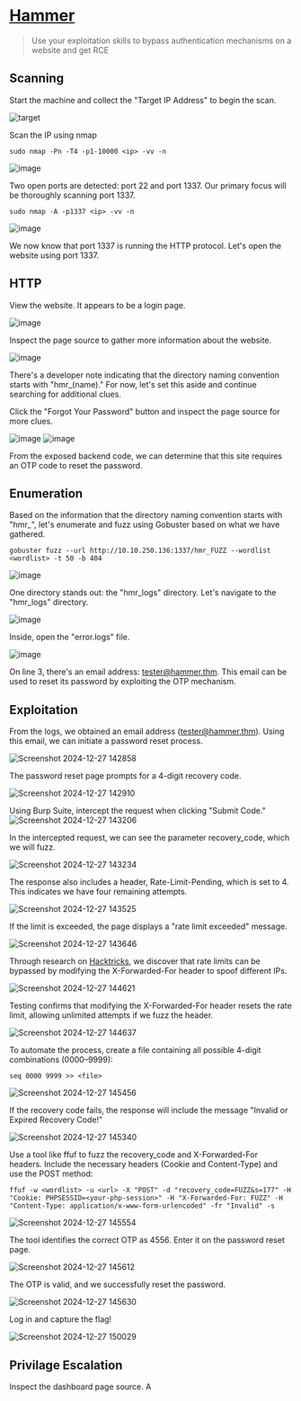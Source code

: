 # [Hammer](https://tryhackme.com/r/room/hammer)
> Use your exploitation skills to bypass authentication mechanisms on a website and get RCE

## Scanning

Start the machine and collect the "Target IP Address" to begin the scan.

![target](https://github.com/user-attachments/assets/4fbf364d-0821-4c10-a73d-d5901edc8fba)


Scan the IP using nmap 

```
sudo nmap -Pn -T4 -p1-10000 <ip> -vv -n
```

![image](https://github.com/user-attachments/assets/9a7a03a1-a5bd-4a4c-a672-f82950580ceb)

Two open ports are detected: port 22 and port 1337. Our primary focus will be thoroughly scanning port 1337.

```
sudo nmap -A -p1337 <ip> -vv -n
```

![image](https://github.com/user-attachments/assets/35d31347-3fdc-4666-be74-206653c7a68c)

We now know that port 1337 is running the HTTP protocol. Let's open the website using port 1337.

## HTTP

View the website. It appears to be a login page.

![image](https://github.com/user-attachments/assets/124b3b0c-9ee5-473b-995a-1410dfb8741f)

Inspect the page source to gather more information about the website.

![image](https://github.com/user-attachments/assets/d51ee046-c4b3-4412-bb9e-1f9cf48d6d17)

There's a developer note indicating that the directory naming convention starts with "hmr_(name)." For now, let's set this aside and continue searching for additional clues.

Click the "Forgot Your Password" button and inspect the page source for more clues.

![image](https://github.com/user-attachments/assets/db425a48-1137-4a2d-afa2-b03e16428992)
![image](https://github.com/user-attachments/assets/cc0fb13f-8956-4d81-abe3-5b31fe16dc64)

From the exposed backend code, we can determine that this site requires an OTP code to reset the password.

## Enumeration

Based on the information that the directory naming convention starts with "hmr_", let's enumerate and fuzz using Gobuster based on what we have gathered.

```
gobuster fuzz --url http://10.10.250.136:1337/hmr_FUZZ --wordlist <wordlist> -t 50 -b 404
```

![image](https://github.com/user-attachments/assets/5cb0d0f0-d33e-4cfc-bc77-1cf5dd06abe1)

One directory stands out: the "hmr_logs" directory. Let's navigate to the "hmr_logs" directory.

![image](https://github.com/user-attachments/assets/5022771c-9b61-410d-a055-649bfcf62b40)

Inside, open the "error.logs" file.

![image](https://github.com/user-attachments/assets/97aad702-f96a-49be-bc0b-f09b9c999e2c)

On line 3, there's an email address: tester@hammer.thm. This email can be used to reset its password by exploiting the OTP mechanism.

## Exploitation

From the logs, we obtained an email address (tester@hammer.thm). Using this email, we can initiate a password reset process.

![Screenshot 2024-12-27 142858](https://github.com/user-attachments/assets/91a3173f-9fd3-4e68-af23-a145fb597509)

The password reset page prompts for a 4-digit recovery code.

![Screenshot 2024-12-27 142910](https://github.com/user-attachments/assets/1a0b7ccb-1d05-4dc6-923d-e62217a61d20)

Using Burp Suite, intercept the request when clicking "Submit Code."
![Screenshot 2024-12-27 143206](https://github.com/user-attachments/assets/dc71695f-2b0d-410c-8232-472a46c0bac3)

In the intercepted request, we can see the parameter recovery_code, which we will fuzz.

![Screenshot 2024-12-27 143234](https://github.com/user-attachments/assets/e9b9c829-f09d-4614-a688-a6368de4a780)

The response also includes a header, Rate-Limit-Pending, which is set to 4. This indicates we have four remaining attempts.

![Screenshot 2024-12-27 143525](https://github.com/user-attachments/assets/f2eee9f9-9a53-4afd-a455-2c714bb5dd5d)

If the limit is exceeded, the page displays a "rate limit exceeded" message.

![Screenshot 2024-12-27 143646](https://github.com/user-attachments/assets/77d98f39-a6ba-479a-856a-25828de0a525)

Through research on [Hacktricks](https://hacktricks.boitatech.com.br/pentesting-web/rate-limit-bypass), we discover that rate limits can be bypassed by modifying the X-Forwarded-For header to spoof different IPs.

![Screenshot 2024-12-27 144621](https://github.com/user-attachments/assets/41373c04-a6b3-46b1-9559-5a98b5c73e5b)

Testing confirms that modifying the X-Forwarded-For header resets the rate limit, allowing unlimited attempts if we fuzz the header.

![Screenshot 2024-12-27 144637](https://github.com/user-attachments/assets/ce3cfcf8-7f0f-4a93-a98b-42baede86993)

To automate the process, create a file containing all possible 4-digit combinations (0000–9999):

```
seq 0000 9999 >> <file>
```

![Screenshot 2024-12-27 145456](https://github.com/user-attachments/assets/abe2edd4-199d-4bd6-a94e-25c1363f520b)

If the recovery code fails, the response will include the message "Invalid or Expired Recovery Code!"

![Screenshot 2024-12-27 145340](https://github.com/user-attachments/assets/8f8efd4d-f4c8-4cc7-b456-b44472226861)

Use a tool like ffuf to fuzz the recovery_code and X-Forwarded-For headers. Include the necessary headers (Cookie and Content-Type) and use the POST method:

```
ffuf -w <wordlist> -u <url> -X "POST" -d "recovery_code=FUZZ&s=177" -H "Cookie: PHPSESSID=<your-php-session>" -H "X-Forwarded-For: FUZZ" -H "Content-Type: application/x-www-form-urlencoded" -fr "Invalid" -s
```

![Screenshot 2024-12-27 145554](https://github.com/user-attachments/assets/20a9c8e2-8113-4fc5-a151-cd5598e119c5)

The tool identifies the correct OTP as 4556. Enter it on the password reset page.

![Screenshot 2024-12-27 145612](https://github.com/user-attachments/assets/ce57c68f-7dbe-4d9f-8ccd-7b13b74ab252)

The OTP is valid, and we successfully reset the password.

![Screenshot 2024-12-27 145630](https://github.com/user-attachments/assets/3c68b862-dc58-4762-af39-0362a3cf3770)

Log in and capture the flag!

![Screenshot 2024-12-27 150029](https://github.com/user-attachments/assets/9fac0ea4-27b1-488f-895a-c8723ba5284f)

## Privilage Escalation

Inspect the dashboard page source. A <script> tag contains the variable jwtToken, which will be useful later.

![Screenshot 2024-12-27 150155](https://github.com/user-attachments/assets/05bcd6aa-aa7d-4c0d-8da0-fc506333eff9)

Listing the files reveals 188ade1.key, a potential JWT signing key.

![Screenshot 2024-12-27 150318](https://github.com/user-attachments/assets/d94dd22c-9125-4ede-9889-66904306cd23)

View the key using curl. Its contents confirm it is a signing key.

![Screenshot 2024-12-27 150421](https://github.com/user-attachments/assets/ed2d43a6-5dac-4e6e-bf27-bf947ba6e185)

Without elevated privileges, commands like cat are restricted.

![image](https://github.com/user-attachments/assets/292eb40e-253e-40a8-8c3c-1dfa65fc14bc)

Using [JWT.io](https://jwt.io), decode the jwtToken. The kid header is incorrect (/var/www/mykey.key) and the role is set to "user." Additionally, no signature exists.

![Screenshot 2024-12-27 150509](https://github.com/user-attachments/assets/0fa80781-7ca4-4019-b0e9-39c641d3f398)

Modify the JWT payload:
  1. Update the kid to /var/www/html/188ade1.key.
  2. Change the role from "user" to "admin."
  3. Sign the token using the contents of 188ade1.key.
  4. Copy the new encoded JWT.

![Screenshot 2024-12-27 150558](https://github.com/user-attachments/assets/121e52d6-22dc-41e0-bc2f-6975a798ae30)

We can see on the burpsuite that if we use the old token, we can't execute the command.

![Screenshot 2024-12-27 150825](https://github.com/user-attachments/assets/3e8b3ab7-c81e-4f07-8764-317bf300ebfe)

Intercept a request with Burp Suite. Replace the Authorization header's token with the modified JWT.

![Screenshot 2024-12-27 150845](https://github.com/user-attachments/assets/4002435b-1e06-49b3-9f10-333b79e05c3d)

Now, with escalated privileges, execute restricted commands such as cat /home/ubuntu/flag.txt to capture the flag.

![Screenshot 2024-12-27 151046](https://github.com/user-attachments/assets/9ffbafbd-e3d4-44d1-a963-db384a776192)
